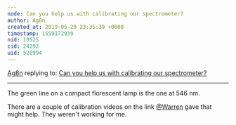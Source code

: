 ```yaml
---
node: Can you help us with calibrating our spectrometer?
author: Ag8n
created_at: 2019-05-29 23:35:39 +0000
timestamp: 1559172939
nid: 19525
cid: 24292
uid: 520994
---
```




[Ag8n](../profile/Ag8n) replying to: [Can you help us with calibrating our spectrometer?](../notes/KristinaTamara/05-26-2019/can-you-help-us-with-calibrating-our-spectrometer)

----
 The green line on a compact florescent lamp is the one at 546 nm.  

There are a couple of calibration  videos on the link [@Warren](/profile/Warren) gave that might help.  They weren't working for me.  